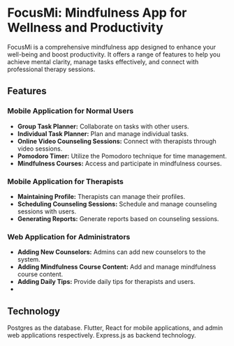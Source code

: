 # FocusMi: Mindfulness App for Wellness and Productivity

FocusMi is a comprehensive mindfulness app designed to enhance your well-being and boost productivity. It offers a range of features to help you achieve mental clarity, manage tasks effectively, and connect with professional therapy sessions.

## Features

### Mobile Application for Normal Users

- **Group Task Planner:** Collaborate on tasks with other users.
- **Individual Task Planner:** Plan and manage individual tasks.
- **Online Video Counseling Sessions:** Connect with therapists through video sessions.
- **Pomodoro Timer:** Utilize the Pomodoro technique for time management.
- **Mindfulness Courses:** Access and participate in mindfulness courses.

### Mobile Application for Therapists

- **Maintaining Profile:** Therapists can manage their profiles.
- **Scheduling Counseling Sessions:** Schedule and manage counseling sessions with users.
- **Generating Reports:** Generate reports based on counseling sessions.

### Web Application for Administrators

- **Adding New Counselors:** Admins can add new counselors to the system.
- **Adding Mindfulness Course Content:** Add and manage mindfulness course content.
- **Adding Daily Tips:** Provide daily tips for therapists and users.
- 
## Technology
Postgres as the database.
Flutter, React for mobile applications, and admin web applications respectively. 
Express.js as backend technology.




